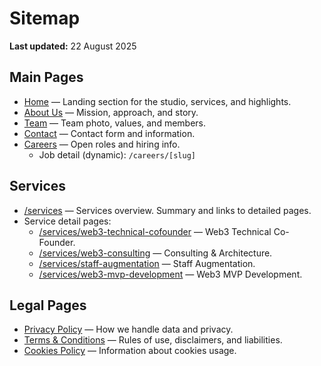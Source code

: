 # Sitemap
**Last updated:** 22 August 2025

## Main Pages
- [Home](/) — Landing section for the studio, services, and highlights.
- [About Us](/about) — Mission, approach, and story.
- [Team](/team) — Team photo, values, and members.
- [Contact](/contact) — Contact form and information.
- [Careers](/careers) — Open roles and hiring info.  
  - Job detail (dynamic): `/careers/[slug]`

## Services
- [/services](/services) — Services overview. Summary and links to detailed pages.
- Service detail pages:
  - [/services/web3-technical-cofounder](/services/web3-technical-cofounder) — Web3 Technical Co-Founder.
  - [/services/web3-consulting](/services/web3-consulting) — Consulting & Architecture.
  - [/services/staff-augmentation](/services/staff-augmentation) — Staff Augmentation.
  - [/services/web3-mvp-development](/services/web3-mvp-development) — Web3 MVP Development.

## Legal Pages
- [Privacy Policy](/privacy-policy) — How we handle data and privacy.
- [Terms & Conditions](/terms-and-conditions) — Rules of use, disclaimers, and liabilities.
- [Cookies Policy](/cookies-policy) — Information about cookies usage.
